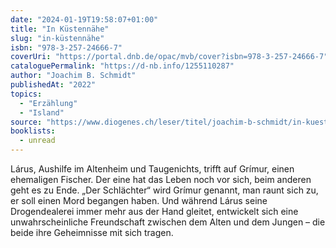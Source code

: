 ```yaml
---
date: "2024-01-19T19:58:07+01:00"
title: "In Küstennähe"
slug: "in-küstennähe"
isbn: "978-3-257-24666-7"
coverUri: "https://portal.dnb.de/opac/mvb/cover?isbn=978-3-257-24666-7"
cataloguePermalink: "https://d-nb.info/1255110287"
author: "Joachim B. Schmidt"
publishedAt: "2022"
topics:
  - "Erzählung"
  - "Island"
source: "https://www.diogenes.ch/leser/titel/joachim-b-schmidt/in-kuestennaehe-9783257246667.html"
booklists:
  - unread
---
```


Lárus, Aushilfe im Altenheim und Taugenichts, trifft auf Grímur, einen 
ehemaligen Fischer. Der eine hat das Leben noch vor sich, beim anderen geht es 
zu Ende. „Der Schlächter“ wird Grímur genannt, man raunt sich zu, er soll einen 
Mord begangen haben. Und während Lárus seine Drogendealerei immer mehr aus der 
Hand gleitet, entwickelt sich eine unwahrscheinliche Freundschaft zwischen dem 
Alten und dem Jungen – die beide ihre Geheimnisse mit sich tragen.